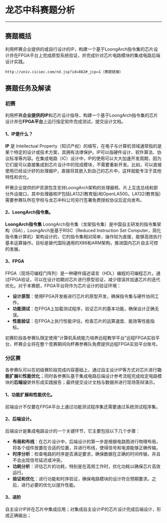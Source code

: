 # 龙芯中科赛题分析
---
## 赛题概括
利用杯赛企业提供的或自行设计的IP，构建一个基于LoongArch指令集的芯片设计并在FPGA平台上完成原型系统验证，并完成针对芯片电路模块的集成电路后端设计实践。

```
http://univ.ciciec.com/nd.jsp?id=882#_jcp=1（赛题链接）
```
## 赛题任务及解读

### 初赛
利用杯赛**企业提供的IP**和芯片设计指导，构建一个基于LoongArch指令集的芯片设计并在**FPGA平台**上运行指定软件完成测试，提交设计文档。

#### 1、IP是什么？
  **IP** 是 Intellectual Property（知识产权）的缩写，在电子与计算机领域通常指的是某个特定的设计或技术方案，其拥有法律保护。IP可以指硬件设计、软件算法、协议标准等内容。在集成电路（IC）设计中，IP的使用可以大大加速开发周期，因为它们是可以直接集成到芯片设计中的现成模块，不需要重新开发。比如，可以直接使用已经设计好的处理器IP，直接将其嵌入到自己的芯片中，这样就能专注于其他特性和优化。

  杯赛企业提供的IP资源包含支持LoongArch架构的处理器核、片上互连总线和部分外设接口，其中处理器核IP包括LA132(教育版)和OpenLA500。LA132(教育版)需要参赛队所在学校与龙芯中科公司另行签署免费授权协议后定向发布。

#### 2、LoongArch指令集。
  **LoongArch指令集** LoongArch指令集（龙架指令集）是中国自主研发的指令集架构（ISA），LoongArch是基于RISC（Reduced Instruction Set Computer，简化指令集计算机）架构设计的，它的指令集相对简单，操作较为直接，能够高效执行基本运算操作。目标是替代国际通用的X86和ARM架构，推进国内芯片自主可控的发展。

#### 3、FPGA
  FPGA（现场可编程门阵列）是一种硬件描述语言（HDL）编程的可编程芯片。通过FPGA验证，可以在设计初期对芯片进行原型验证，减少错误并加速芯片的迭代优化。对于本赛题，FPGA平台将作为芯片设计的验证环境：

- **设计原型**：使用FPGA开发板进行芯片的原型开发，确保指令集与硬件协同工作。
- **功能测试**：在FPGA上加载测试程序，验证芯片的基本功能，确保设计正确无误。
- **性能验证**：在FPGA上执行性能评估，检查芯片的运算速度、能效等性能指标。

初赛阶段各参赛队限定使用“计算机系统能力培养远程教学平台”远程FPGA实验平台，杯赛企业将在整个竞赛期间向杯赛参赛队免费提供远程FPGA实验平台账号。

### 分区赛
各参赛队可以在初级赛阶段完成内容基础上，通过自主设计IP等方式对芯片进行**功能扩展**和**性能优化**；同时各参赛队基于集成电路后端设计参考流程完成给定电路模块的**后端设计**并形成实践报告；最终提交设计文档与数据并进行现场答辩演示。

#### 1、功能扩展和性能优化。
前端设计不仅要在FPGA平台上通过功能测试程序集还需要通过系统测试程序集。

#### 2、后端设计。
后端设计是集成电路设计的一个关键环节，它主要包括以下几个步骤：
- **布局和布线**：在芯片设计中，后端设计的第一步是根据电路图进行物理布局，将各个组件放置在合适的位置，并进行布线，使得信号和电源能够正确传输。
- **时序分析**：检查电路的时序是否满足要求，确保数据在正确的时间传输，并且不会出现信号延迟或冲突。
- **功耗分析**：评估芯片的功耗，特别是在高频工作时，优化功耗以确保芯片高效运行。
- **验证和优化**：进行功能和时序验证，确保电路模块的设计符合预期要求。之后，进行必要的优化以提升性能。

#### 3、进阶
自主设计IP并在芯片中集成应用；对集成自主设计IP的芯片设计完成后端设计，形成正确输出；


